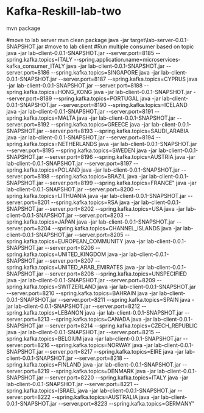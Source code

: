 # Kafka-Reskill-lab-two

mvn package

#move to lab server 
mvn clean package
java -jar target\lab-server-0.0.1-SNAPSHOT.jar
#move to lab client 
#Run multiple consumer based on topic  
java -jar lab-client-0.0.1-SNAPSHOT.jar --server.port=8185 --spring.kafka.topics=ITALY --spring.application.name=microservices-kafka_consumer_ITALY
java -jar lab-client-0.0.1-SNAPSHOT.jar --server.port=8186 --spring.kafka.topics=SINGAPORE
java -jar lab-client-0.0.1-SNAPSHOT.jar --server.port=8187 --spring.kafka.topics=CYPRUS
java -jar lab-client-0.0.1-SNAPSHOT.jar --server.port=8188 --spring.kafka.topics=HONG_KONG
java -jar lab-client-0.0.1-SNAPSHOT.jar --server.port=8189 --spring.kafka.topics=PORTUGAL
java -jar lab-client-0.0.1-SNAPSHOT.jar --server.port=8190 --spring.kafka.topics=ICELAND
java -jar lab-client-0.0.1-SNAPSHOT.jar --server.port=8191 --spring.kafka.topics=MALTA
java -jar lab-client-0.0.1-SNAPSHOT.jar --server.port=8192 --spring.kafka.topics=GREECE
java -jar lab-client-0.0.1-SNAPSHOT.jar --server.port=8193 --spring.kafka.topics=SAUDI_ARABIA
java -jar lab-client-0.0.1-SNAPSHOT.jar --server.port=8194 --spring.kafka.topics=NETHERLANDS
java -jar lab-client-0.0.1-SNAPSHOT.jar --server.port=8195 --spring.kafka.topics=SWEDEN
java -jar lab-client-0.0.1-SNAPSHOT.jar --server.port=8196 --spring.kafka.topics=AUSTRIA
java -jar lab-client-0.0.1-SNAPSHOT.jar --server.port=8197 --spring.kafka.topics=POLAND
java -jar lab-client-0.0.1-SNAPSHOT.jar --server.port=8198 --spring.kafka.topics=BRAZIL
java -jar lab-client-0.0.1-SNAPSHOT.jar --server.port=8199 --spring.kafka.topics=FRANCE" 
java -jar lab-client-0.0.1-SNAPSHOT.jar --server.port=8200 --spring.kafka.topics=LITHUANIA
java -jar lab-client-0.0.1-SNAPSHOT.jar --server.port=8201 --spring.kafka.topics=RSA
java -jar lab-client-0.0.1-SNAPSHOT.jar --server.port=8202 --spring.kafka.topics=USA
java -jar lab-client-0.0.1-SNAPSHOT.jar --server.port=8203 --spring.kafka.topics=JAPAN
java -jar lab-client-0.0.1-SNAPSHOT.jar --server.port=8204 --spring.kafka.topics=CHANNEL_ISLANDS
java -jar lab-client-0.0.1-SNAPSHOT.jar --server.port=8205 --spring.kafka.topics=EUROPEAN_COMMUNITY
java -jar lab-client-0.0.1-SNAPSHOT.jar --server.port=8206 --spring.kafka.topics=UNITED_KINGDOM
java -jar lab-client-0.0.1-SNAPSHOT.jar --server.port=8207 --spring.kafka.topics=UNITED_ARAB_EMIRATES
java -jar lab-client-0.0.1-SNAPSHOT.jar --server.port=8208 --spring.kafka.topics=UNSPECIFIED
java -jar lab-client-0.0.1-SNAPSHOT.jar --server.port=8209 --spring.kafka.topics=SWITZERLAND
java -jar lab-client-0.0.1-SNAPSHOT.jar --server.port=8210 --spring.kafka.topics=BAHRAIN
java -jar lab-client-0.0.1-SNAPSHOT.jar --server.port=8211 --spring.kafka.topics=SPAIN
java -jar lab-client-0.0.1-SNAPSHOT.jar --server.port=8212 --spring.kafka.topics=LEBANON
java -jar lab-client-0.0.1-SNAPSHOT.jar --server.port=8213 --spring.kafka.topics=CANADA
java -jar lab-client-0.0.1-SNAPSHOT.jar --server.port=8214 --spring.kafka.topics=CZECH_REPUBLIC
java -jar lab-client-0.0.1-SNAPSHOT.jar --server.port=8215 --spring.kafka.topics=BELGIUM
java -jar lab-client-0.0.1-SNAPSHOT.jar --server.port=8216 --spring.kafka.topics=NORWAY
java -jar lab-client-0.0.1-SNAPSHOT.jar --server.port=8217 --spring.kafka.topics=EIRE
java -jar lab-client-0.0.1-SNAPSHOT.jar --server.port=8218 --spring.kafka.topics=FINLAND
java -jar lab-client-0.0.1-SNAPSHOT.jar --server.port=8219 --spring.kafka.topics=DENMARK
java -jar lab-client-0.0.1-SNAPSHOT.jar --server.port=8220 --spring.kafka.topics=ITALY
java -jar lab-client-0.0.1-SNAPSHOT.jar --server.port=8221 --spring.kafka.topics=ISRAEL
java -jar lab-client-0.0.1-SNAPSHOT.jar --server.port=8222 --spring.kafka.topics=AUSTRALIA
java -jar lab-client-0.0.1-SNAPSHOT.jar --server.port=8223 --spring.kafka.topics=GERMANY"